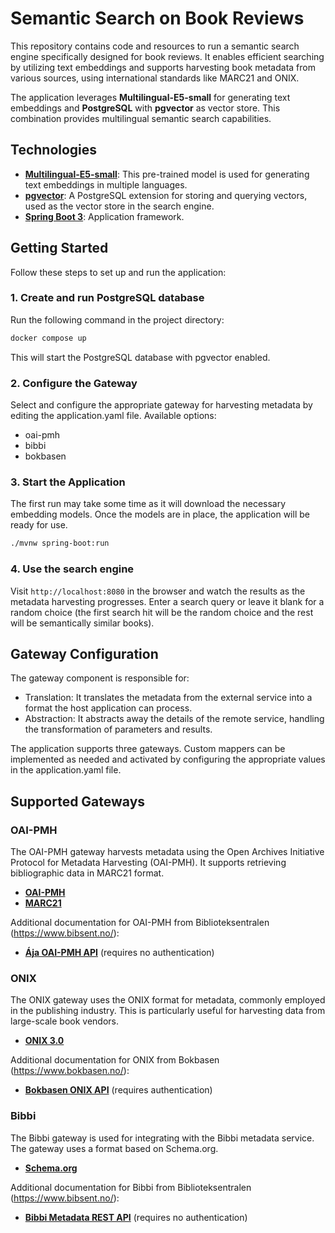 # Semantic Search on Book Reviews

This repository contains code and resources to run a semantic search engine specifically designed for book reviews.
It enables efficient searching by utilizing text embeddings and supports harvesting book metadata from various sources,
using international standards like MARC21 and ONIX.

The application leverages **Multilingual-E5-small** for generating text embeddings and **PostgreSQL** with **pgvector**
as vector store. This combination provides multilingual semantic search capabilities.

## Technologies

- **[Multilingual-E5-small](https://huggingface.co/intfloat/multilingual-e5-small)**: This pre-trained model is used for
  generating text embeddings in multiple languages.
- **[pgvector](https://github.com/pgvector/pgvector)**: A PostgreSQL extension for storing and querying vectors, used as
  the vector store in the search engine.
- **[Spring Boot 3](https://spring.io/projects/spring-boot)**: Application framework.

## Getting Started

Follow these steps to set up and run the application:

### 1. Create and run PostgreSQL database

Run the following command in the project directory:

```bash
docker compose up
```

This will start the PostgreSQL database with pgvector enabled.

### 2. Configure the Gateway

Select and configure the appropriate gateway for harvesting metadata by editing the application.yaml file. Available
options:

- oai-pmh
- bibbi
- bokbasen

### 3. Start the Application

The first run may take some time as it will download the necessary embedding models. Once the models are in place, the
application will be ready for use.

```bash
./mvnw spring-boot:run
```

### 4. Use the search engine

Visit ```http://localhost:8080``` in the browser and watch the results as the metadata harvesting progresses. Enter a
search query or leave it blank for a random choice (the first search hit will be the random choice and the rest will
be semantically similar books).

## Gateway Configuration

The gateway component is responsible for:

- Translation: It translates the metadata from the external service into a format the host application can process.
- Abstraction: It abstracts away the details of the remote service, handling the transformation of parameters and
  results.

The application supports three gateways. Custom mappers can be implemented as needed and activated by configuring the
appropriate values in the application.yaml file.

## Supported Gateways

### OAI-PMH

The OAI-PMH gateway harvests metadata using the Open Archives Initiative Protocol for Metadata Harvesting (OAI-PMH). It
supports retrieving bibliographic data in MARC21 format.

- **[OAI-PMH](https://www.openarchives.org/pmh/)**
- **[MARC21](https://www.loc.gov/marc/bibliographic/)**

Additional documentation for OAI-PMH from Biblioteksentralen (https://www.bibsent.no/):

- **[Ája OAI-PMH API](https://doc.aja.bs.no/hente/bibliografiske-data/oai-pmh.html)** (requires no authentication)

### ONIX

The ONIX gateway uses the ONIX format for metadata, commonly employed in the publishing industry. This is particularly
useful for harvesting data from large-scale book vendors.

- **[ONIX 3.0](https://www.editeur.org/93/Release-3.0-and-3.1-Downloads/)**

Additional documentation for ONIX from Bokbasen (https://www.bokbasen.no/):

- **[Bokbasen ONIX API](https://bokbasen.jira.com/wiki/spaces/api/pages/67993632/ONIX)** (requires authentication)

### Bibbi

The Bibbi gateway is used for integrating with the Bibbi metadata service. The gateway uses a format based on
Schema.org.

- **[Schema.org](https://schema.org/)**

Additional documentation for Bibbi from Biblioteksentralen (https://www.bibsent.no/):

- **[Bibbi Metadata REST API](https://bibliografisk.bs.no/#/)** (requires no authentication)
